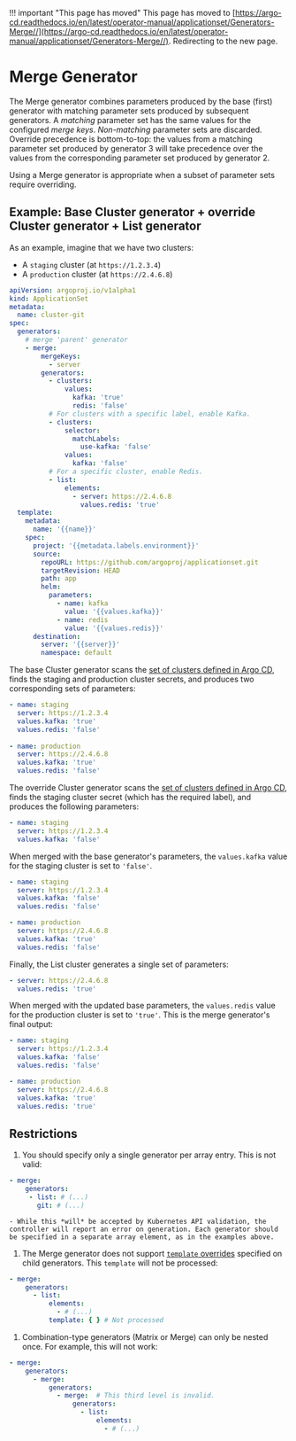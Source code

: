 <meta http-equiv="refresh" content="1; url='https://argo-cd.readthedocs.io/en/latest/operator-manual/applicationset/Generators-Merge/'" />

!!! important "This page has moved"
    This page has moved to [https://argo-cd.readthedocs.io/en/latest/operator-manual/applicationset/Generators-Merge//](https://argo-cd.readthedocs.io/en/latest/operator-manual/applicationset/Generators-Merge//). Redirecting to the new page.

# Merge Generator

The Merge generator combines parameters produced by the base (first) generator with matching parameter sets produced by subsequent generators. A _matching_ parameter set has the same values for the configured _merge keys_. _Non-matching_ parameter sets are discarded. Override precedence is bottom-to-top: the values from a matching parameter set produced by generator 3 will take precedence over the values from the corresponding parameter set produced by generator 2.

Using a Merge generator is appropriate when a subset of parameter sets require overriding.

## Example: Base Cluster generator + override Cluster generator + List generator 

As an example, imagine that we have two clusters:

- A `staging` cluster (at `https://1.2.3.4`)
- A `production` cluster (at `https://2.4.6.8`)

```yaml
apiVersion: argoproj.io/v1alpha1
kind: ApplicationSet
metadata:
  name: cluster-git
spec:
  generators:
    # merge 'parent' generator
    - merge:
        mergeKeys:
          - server
        generators:
          - clusters:
              values:
                kafka: 'true'
                redis: 'false'
          # For clusters with a specific label, enable Kafka.
          - clusters:
              selector:
                matchLabels:
                  use-kafka: 'false'
              values:
                kafka: 'false'
          # For a specific cluster, enable Redis.
          - list:
              elements: 
                - server: https://2.4.6.8
                  values.redis: 'true'
  template:
    metadata:
      name: '{{name}}'
    spec:
      project: '{{metadata.labels.environment}}'
      source:
        repoURL: https://github.com/argoproj/applicationset.git
        targetRevision: HEAD
        path: app
        helm:
          parameters:
            - name: kafka
              value: '{{values.kafka}}'
            - name: redis
              value: '{{values.redis}}'
      destination:
        server: '{{server}}'
        namespace: default
```

The base Cluster generator scans the [set of clusters defined in Argo CD](Generators-Cluster.md), finds the staging and production cluster secrets, and produces two corresponding sets of parameters:
```yaml
- name: staging
  server: https://1.2.3.4
  values.kafka: 'true'
  values.redis: 'false'
  
- name: production
  server: https://2.4.6.8
  values.kafka: 'true'
  values.redis: 'false'
```

The override Cluster generator scans the [set of clusters defined in Argo CD](Generators-Cluster.md), finds the staging cluster secret (which has the required label), and produces the following parameters:
```yaml
- name: staging
  server: https://1.2.3.4
  values.kafka: 'false'
```

When merged with the base generator's parameters, the `values.kafka` value for the staging cluster is set to `'false'`.
```yaml
- name: staging
  server: https://1.2.3.4
  values.kafka: 'false'
  values.redis: 'false'

- name: production
  server: https://2.4.6.8
  values.kafka: 'true'
  values.redis: 'false'
```

Finally, the List cluster generates a single set of parameters:
```yaml
- server: https://2.4.6.8
  values.redis: 'true'
```

When merged with the updated base parameters, the `values.redis` value for the production cluster is set to `'true'`. This is the merge generator's final output:
```yaml
- name: staging
  server: https://1.2.3.4
  values.kafka: 'false'
  values.redis: 'false'

- name: production
  server: https://2.4.6.8
  values.kafka: 'true'
  values.redis: 'true'
```

## Restrictions

1. You should specify only a single generator per array entry. This is not valid:
```yaml
- merge:
    generators:
     - list: # (...)
       git: # (...)
```
    - While this *will* be accepted by Kubernetes API validation, the controller will report an error on generation. Each generator should be specified in a separate array element, as in the examples above.
1. The Merge generator does not support [`template` overrides](Template.md#generator-templates) specified on child generators. This `template` will not be processed:
```yaml
- merge:
    generators:
      - list:
          elements:
            - # (...)
          template: { } # Not processed
```
1. Combination-type generators (Matrix or Merge) can only be nested once. For example, this will not work:
```yaml
- merge:
    generators:
      - merge:
          generators:
            - merge:  # This third level is invalid.
                generators:
                  - list:
                      elements:
                        - # (...)
```
